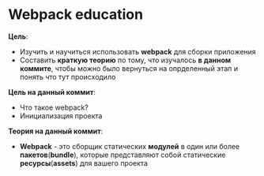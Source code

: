 # Webpack education

**Цель**:

- Изучить и научиться использовать **webpack** для сборки приложения
- Составить **краткую теорию** по тому, что изучалось **в данном коммите**, чтобы можно было вернуться на опрделенный этап и понять что тут происходило

**Цель на данный коммит**:

- Что такое webpack?
- Инициализация проекта

**Теория на данный коммит**:

- **Webpack** - это сборщик статических **модулей** в один или более **пакетов**(**bundle**), которые представляют собой статические **ресурсы**(**assets**) для вашего проекта
